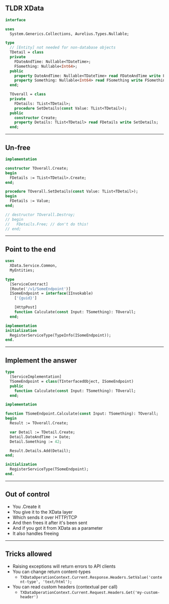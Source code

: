 ## TLDR XData

```pascal
interface

uses
  System.Generics.Collections, Aurelius.Types.Nullable;

type
  // [Entity] not needed for non-database objects
  TDetail = class
  private
    FDateAndTime: Nullable<TDateTime>;
    FSomething: Nullable<Int64>;
  public
    property DateAndTime: Nullable<TDateTime> read FDateAndTime write FDateAndTime;
    property Something: Nullable<Int64> read FSomething write FSomething;
  end;

  TOverall = class
  private
    FDetails: TList<TDetail>;
    procedure SetDetails(const Value: TList<TDetail>);
  public
    constructor Create;
    property Details: TList<TDetail> read FDetails write SetDetails;
  end;
```

---

## Un-free

```pascal
implementation

constructor TOverall.Create;
begin
  FDetails := TList<TDetail>.Create;
end;

procedure TOverall.SetDetails(const Value: TList<TDetail>);
begin
  FDetails := Value;
end;

// destructor TOverall.Destroy;
// begin
//   FDetails.Free; // don't do this!
// end;
```

---

## Point to the end

```pascal
uses
  XData.Service.Common,
  MyEntities;

type
  [ServiceContract]
  [Route('/v1/SomeEndpoint')]
  ISomeEndpoint = interface(IInvokable)
    ['{guid}']

    [HttpPost]
    function Calculate(const Input: TSomething): TOverall;
  end;

implementation
initialization
  RegisterServiceType(TypeInfo(ISomeEndpoint));
end.
```

---

## Implement the answer

```pascal
type
  [ServiceImplementation]
  TSomeEndpoint = class(TInterfacedObject, ISomeEndpoint)
  public
    function Calculate(const Input: TSomething): TOverall;
  end;

implementation

function TSomeEndpoint.Calculate(const Input: TSomething): TOverall;
begin
  Result := TOverall.Create;

  var Detail := TDetail.Create;
  Detail.DateAndTime := Date;
  Detail.Something := 42;

  Result.Details.Add(Detail);
end;

initialization
  RegisterServiceType(TSomeEndpoint);
end.
```

---

## Out of control

* You .Create it
* You give it to the XData layer
* Which sends it over HTTP/TCP
* And then frees it after it's been sent
* And if you got it from XData as a parameter
* It also handles freeing

---

## Tricks allowed

* Raising exceptions will return errors to API clients
* You can change return content-types
  - `TXDataOperationContext.Current.Response.Headers.SetValue('content-type', 'text/html');`
* You can read custom headers (contextual per call)
  - `TXDataOperationContext.Current.Request.Headers.Get('my-custom-header')`
